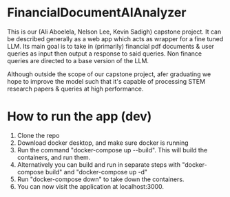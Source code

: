 # FinancialDocumentAIAnalyzer
This is our (Ali Aboelela, Nelson Lee, Kevin Sadigh) capstone project. It can be described generally as a web app which acts as wrapper for a fine tuned LLM. Its main goal is to take in (primarily) financial pdf documents &amp; user queries as input then output a response to said queries. Non finance queries are directed to a base version of the LLM.

Although outside the scope of our capstone project, afer graduating we hope to improve the model such that it's capable of processing STEM research papers & queries at high performance. 

# How to run the app (dev)
1. Clone the repo
2. Download docker desktop, and make sure docker is running
3. Run the command "docker-compose up --build". This will build the containers, and run them.
4. Alternatively you can build and run in separate steps with "docker-compose build" and "docker-compose up -d"
5. Run "docker-compose down" to take down the containers.
6. You can now visit the application at localhost:3000.